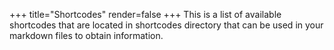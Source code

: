 +++
title="Shortcodes"
render=false
+++
This is a list of available shortcodes that are located in shortcodes directory that can be used in your markdown files to obtain information.